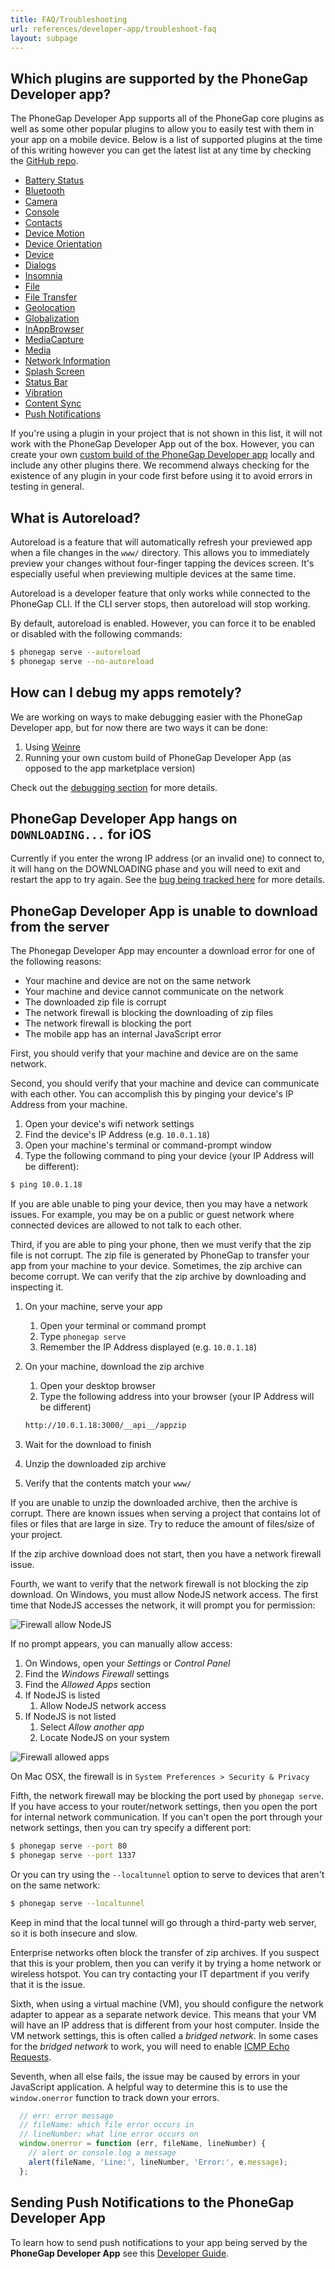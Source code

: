 ```yaml
---
title: FAQ/Troubleshooting
url: references/developer-app/troubleshoot-faq
layout: subpage
---
```


## Which plugins are supported by the PhoneGap Developer app?

The PhoneGap Developer App supports all of the PhoneGap core plugins as well as some other popular plugins to allow you to easily test with them in your app on a mobile device. Below is a list of supported plugins at the time of this writing however you can get the latest list at any time by checking the [GitHub repo](https://github.com/phonegap/phonegap-app-developer/blob/master/config.xml#L23).

- [Battery Status](https://www.npmjs.com/package/cordova-plugin-battery-status)
- [Bluetooth](https://github.com/don/cordova-plugin-ble-central)
- [Camera](https://www.npmjs.com/package/cordova-plugin-camera)
- [Console](https://www.npmjs.com/package/cordova-plugin-console)
- [Contacts](https://www.npmjs.com/package/cordova-plugin-contacts)
- [Device Motion](https://www.npmjs.com/package/cordova-plugin-device-motion)
- [Device Orientation](https://www.npmjs.com/package/cordova-plugin-device-orientation)
- [Device](https://www.npmjs.com/package/cordova-plugin-device)
- [Dialogs](https://www.npmjs.com/package/cordova-plugin-dialogs)
- [Insomnia](https://github.com/EddyVerbruggen/Insomnia-PhoneGap-Plugin)
- [File](https://www.npmjs.com/package/cordova-plugin-file)
- [File Transfer](https://www.npmjs.com/package/cordova-plugin-file-transfer)
- [Geolocation](https://www.npmjs.com/package/cordova-plugin-geolocation)
- [Globalization](https://www.npmjs.com/package/cordova-plugin-globalization)
- [InAppBrowser](https://www.npmjs.com/package/cordova-plugin-inappbrowser)
- [MediaCapture](https://www.npmjs.com/package/cordova-plugin-media-capture)
- [Media](https://www.npmjs.com/package/cordova-plugin-media)
- [Network Information](https://www.npmjs.com/package/cordova-plugin-network-information)
- [Splash Screen](https://www.npmjs.com/package/cordova-plugin-splashscreen)
- [Status Bar](https://www.npmjs.com/package/cordova-plugin-statusbar)
- [Vibration](https://www.npmjs.com/package/cordova-plugin-vibration)
- [Content Sync](https://www.npmjs.com/package/phonegap-plugin-contentsync)
- [Push Notifications](https://www.npmjs.com/package/phonegap-plugin-push)

<div class='alert--warning'>If you're using a plugin in your project that is not shown in this list, it will not work with the PhoneGap Developer App out of the box. However, you can create your own <a href='/references/developer-app/custom-build/ios'>custom build of the PhoneGap Developer app</a> locally and include any other plugins there. We recommend always checking for the existence of any plugin in your code first before using it to avoid errors in testing in general.</div>

## What is Autoreload?

Autoreload is a feature that will automatically refresh your previewed app when a file changes in the `www/` directory. This allows you to immediately preview your changes without four-finger tapping the devices screen. It's especially useful when previewing multiple devices at the same time.

Autoreload is a developer feature that only works while connected to the PhoneGap CLI. If the CLI server stops, then autoreload will stop working.

By default, autoreload is enabled. However, you can force it to be enabled or disabled with the following commands:

```sh
$ phonegap serve --autoreload
$ phonegap serve --no-autoreload
```

## How can I debug my apps remotely?

We are working on ways to make debugging easier with the PhoneGap Developer app, but for now there are two ways it can be done:

1. Using [Weinre](https://www.npmjs.com/package/weinre)
1. Running your own custom build of PhoneGap Developer App (as opposed to the app marketplace version)

Check out the [debugging section](/references/developer-app/debugging) for more details.

## PhoneGap Developer App hangs on `DOWNLOADING...` for iOS

Currently if you enter the wrong IP address (or an invalid one) to connect to, it will hang on the DOWNLOADING phase and you will need to exit and restart the app to try again. See the [bug being tracked here](https://github.com/phonegap/phonegap-app-developer/issues/338) for more details.

## PhoneGap Developer App is unable to download from the server

The Phonegap Developer App may encounter a download error for one of the following reasons:

- Your machine and device are not on the same network
- Your machine and device cannot communicate on the network
- The downloaded zip file is corrupt
- The network firewall is blocking the downloading of zip files
- The network firewall is blocking the port
- The mobile app has an internal JavaScript error

First, you should verify that your machine and device are on the same network.

Second, you should verify that your machine and device can communicate with each other. You can accomplish this by pinging your device's IP Address from your machine.

1. Open your device's wifi network settings
1. Find the device's IP Address (e.g. `10.0.1.18`)
1. Open your machine's terminal or command-prompt window
1. Type the following command to ping your device (your IP Address will be different):

  ```bash
  $ ping 10.0.1.18
  ```

If you are able unable to ping your device, then you may have a network issues. For example, you may be on a public or guest network where connected devices are allowed to not talk to each other.

Third, if you are able to ping your phone, then we must verify that the zip file is not corrupt. The zip file is generated by PhoneGap to transfer your app from your machine to your device. Sometimes, the zip archive can become corrupt. We can verify that the zip archive by downloading and inspecting it.

1. On your machine, serve your app
    1. Open your terminal or command prompt
    1. Type `phonegap serve`
    1. Remember the IP Address displayed (e.g. `10.0.1.18`)
1. On your machine, download the zip archive
    1. Open your desktop browser
    1. Type the following address into your browser (your IP Address will be different)

      ```bash
      http://10.0.1.18:3000/__api__/appzip
      ```

1. Wait for the download to finish
1. Unzip the downloaded zip archive
1. Verify that the contents match your `www/`

If you are unable to unzip the downloaded archive, then the archive is corrupt. There are known issues when serving a project that contains lot of files or files that are large in size. Try to reduce the amount of files/size of your project.

If the zip archive download does not start, then you have a network firewall issue.

Fourth, we want to verify that the network firewall is not blocking the zip download. On Windows, you must allow NodeJS network access. The first time that NodeJS accesses the network, it will prompt you for permission:

<img class="mobile-image" src="/images/node_js_allow_firewall.png" alt="Firewall allow NodeJS">

If no prompt appears, you can manually allow access:

1. On Windows, open your _Settings_ or _Control Panel_
1. Find the _Windows Firewall_ settings
1. Find the _Allowed Apps_ section
1. If NodeJS is listed
    1. Allow NodeJS network access
1. If NodeJS is not listed
    1. Select _Allow another app_
    1. Locate NodeJS on your system

<img class="mobile-image" src="/images/node_js_firewall_allowed_apps.png" alt="Firewall allowed apps">

On Mac OSX, the firewall is in `System Preferences > Security & Privacy`

Fifth, the network firewall may be blocking the port used by `phonegap serve`. If you have access to your router/network settings, then you open the port for internal network communication. If you can't open the port through your network settings, then you can try specify a different port:

```sh
$ phonegap serve --port 80
$ phonegap serve --port 1337
```

Or you can try using the `--localtunnel` option to serve to devices that aren't on the same network:

```sh
$ phonegap serve --localtunnel
```

Keep in mind that the local tunnel will go through a third-party web server,
so it is both insecure and slow.

Enterprise networks often block the transfer of zip archives. If you suspect
that this is your problem, then you can verify it by trying a home network
or wireless hotspot. You can try contacting your IT department if you verify
that it is the issue.

Sixth, when using a virtual machine (VM), you should configure the network adapter
to appear as a separate network device. This means that your VM will have an
IP address that is different from your host computer. Inside the VM network
settings, this is often called a _bridged network_. In some cases for the _bridged network_ to work,
you will need to enable [ICMP Echo Requests][1].

  [1]: https://technet.microsoft.com/en-us/library/cc749323(v=ws.10).aspx

Seventh, when all else fails, the issue may be caused by errors in your JavaScript application.
A helpful way to determine this is to use the `window.onerror` function to track down your errors.

```js
  // err: error message
  // fileName: which file error occurs in
  // lineNumber: what line error occurs on
  window.onerror = function (err, fileName, lineNumber) {
    // alert or console.log a message
    alert(fileName, 'Line:', lineNumber, 'Error:', e.message);
  };
```

## Sending Push Notifications to the PhoneGap Developer App

To learn how to send push notifications to your app being served by the **PhoneGap Developer App** see this [Developer Guide](/tutorials/develop/push-notifications/).
